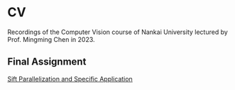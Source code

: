 # CV
Recordings of the Computer Vision course of Nankai University lectured by Prof. Mingming Chen in 2023.

## Final Assignment
[Sift Parallelization and Specific Application](https://github.com/NK-MXD/SIFT_PARALLEL)

